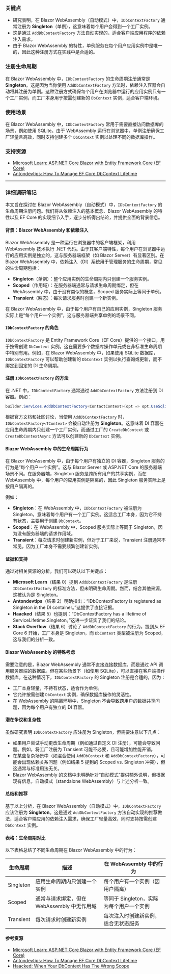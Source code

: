 ### 关键点

- 研究表明，在 Blazor WebAssembly（自动模式）中，`IDbContextFactory` 通常注册为 **Singleton**（单例），这意味着每个用户会得到一个工厂实例。
- 这是通过 `AddDbContextFactory` 方法自动实现的，适合客户端应用程序的依赖注入需求。
- 由于 Blazor WebAssembly 的特性，单例服务在每个用户应用实例中是唯一的，因此这种注册方式在实践中是合适的。

### 注册生命周期

在 Blazor WebAssembly 中，`IDbContextFactory` 的生命周期注册通常是 **Singleton**。这是因为当你使用 `AddDbContextFactory` 方法时，依赖注入容器会自动将其注册为单例。这种注册方式确保每个用户在浏览器中运行的应用实例只有一个工厂实例，而工厂本身用于按需创建新的 `DbContext` 实例，适合客户端环境。

### 使用场景

在 Blazor WebAssembly 中，`IDbContextFactory` 常用于需要直接访问数据库的场景，例如使用 SQLite。由于 WebAssembly 运行在浏览器中，单例注册确保工厂轻量且高效，同时支持创建多个 `DbContext` 实例以处理不同的数据库操作。

### 支持资源

- [Microsoft Learn: ASP.NET Core Blazor with Entity Framework Core (EF Core)](https://learn.microsoft.com/en-us/aspnet/core/blazor/blazor-ef-core?view=aspnetcore-9.0)
- [Antondevtips: How To Manage EF Core DbContext Lifetime](https://antondevtips.com/blog/how-to-manage-ef-core-dbcontext-lifetime)

---

### 详细调研笔记

本文旨在探讨在 Blazor WebAssembly（自动模式）中，`IDbContextFactory` 的生命周期注册问题。我们将从依赖注入的基本概念、Blazor WebAssembly 的特性以及 EF Core 的实现细节入手，逐步分析得出结论，并提供全面的背景信息。

#### 背景：Blazor WebAssembly 和依赖注入

Blazor WebAssembly 是一种运行在浏览器中的客户端框架，利用 WebAssembly 技术执行 .NET 代码。由于其客户端特性，每个用户在浏览器中运行的应用实例是独立的，这与服务器端框架（如 Blazor Server）有显著区别。在 Blazor WebAssembly 中，依赖注入（DI）系统用于管理服务的生命周期，常见的生命周期包括：
- **Singleton**（单例）：整个应用实例的生命周期内只创建一个服务实例。
- **Scoped**（作用域）：在服务器端通常与请求生命周期绑定，但在 WebAssembly 中，由于没有类似的概念，Scoped 服务实际上等同于单例。
- **Transient**（瞬态）：每次请求服务时创建一个新实例。

在 Blazor WebAssembly 中，由于每个用户有自己的应用实例，Singleton 服务实际上是“每个用户一个实例”，这与服务器端共享单例的场景不同。

#### `IDbContextFactory` 的角色

`IDbContextFactory` 是 Entity Framework Core（EF Core）提供的一个接口，用于按需创建 `DbContext` 实例。这在需要多个数据库操作单元或在非标准生命周期中特别有用。例如，在 Blazor WebAssembly 中，如果使用 SQLite 数据库，`IDbContextFactory` 可以帮助创建新的 `DbContext` 实例以执行查询或更新，而不绑定到固定的 DI 生命周期。

#### 注册 `IDbContextFactory` 的方法

在 .NET 中，`IDbContextFactory` 通常通过 `AddDbContextFactory` 方法注册到 DI 容器。例如：
```csharp
builder.Services.AddDbContextFactory<ContactContext>(opt => opt.UseSqlite($"Data Source={nameof(ContactContext.ContactsDb)}.db"));
```
根据官方文档和社区讨论，当使用 `AddDbContextFactory` 时，`IDbContextFactory<TContext>` 会被自动注册为 **Singleton**。这意味着 DI 容器在应用生命周期内只创建一个工厂实例，而通过工厂的 `CreateDbContext` 或 `CreateDbContextAsync` 方法可以创建新的 `DbContext` 实例。

#### Blazor WebAssembly 中的生命周期行为

在 Blazor WebAssembly 中，由于每个用户有独立的 DI 容器，Singleton 服务的行为是“每个用户一个实例”。这与 Blazor Server 或 ASP.NET Core 的服务器端场景不同。在服务器端，Singleton 服务是跨所有用户的共享实例，而在 WebAssembly 中，每个用户的应用实例是隔离的，因此 Singleton 服务实际上是按用户隔离的。

例如：
- **Singleton**：在 WebAssembly 中，`IDbContextFactory` 被注册为 Singleton，意味着每个用户有一个工厂实例。这适合工厂本身，因为它不持有状态，主要用于创建 `DbContext`。
- **Scoped**：在 WebAssembly 中，Scoped 服务实际上等同于 Singleton，因为没有服务器端的请求作用域。
- **Transient**：每次请求时创建新实例，但对于工厂来说，Transient 注册通常不常见，因为工厂本身不需要频繁创建新实例。

#### 证据和支持

通过对相关资源的分析，我们可以确认以下关键点：
- **Microsoft Learn**（结果 0）提到 `AddDbContextFactory` 是注册 `IDbContextFactory` 的标准方法，但未明确生命周期。然而，结合其他来源，这被认为是 Singleton。
- **Antondevtips**（结果 2）明确指出：“IDbContextFactory is registered as Singleton in the DI container。”这提供了直接证据。
- **Haacked**（结果 5）也提到：“DbContextFactory has a lifetime of ServiceLifetime.Singleton。”这进一步证实了我们的结论。
- **Stack Overflow**（结果 6）讨论了 `AddDbContextFactory` 的行为，提到从 EF Core 6 开始，工厂本身是 Singleton，而 `DbContext` 类型被注册为 Scoped，这与我们的分析一致。

#### Blazor WebAssembly 的特殊考虑

需要注意的是，Blazor WebAssembly 通常不直接连接数据库，而是通过 API 调用服务器端的数据库。但在某些场景下（如使用 SQLite），可以直接在客户端操作数据库。在这种情况下，`IDbContextFactory` 的 Singleton 注册是合适的，因为：
- 工厂本身轻量，不持有状态，适合作为单例。
- 它允许按需创建 `DbContext` 实例，确保数据库操作的灵活性。
- 在 WebAssembly 的隔离环境中，Singleton 不会导致跨用户的数据共享问题，因为每个用户有独立的 DI 容器。

#### 潜在争议和复杂性

虽然研究表明 `IDbContextFactory` 应注册为 Singleton，但需要注意以下几点：
- 如果用户尝试手动更改生命周期（例如通过自定义 DI 注册），可能会导致问题。例如，将工厂注册为 Transient 可能不必要，且可能增加性能开销。
- 在某些复杂场景中（如混合使用 `AddDbContext` 和 `AddDbContextFactory`），可能会出现依赖关系问题（例如结果 5 提到的 Scoped vs. Singleton 冲突），但这通常与标准用法无关。
- Blazor WebAssembly 的文档中未明确针对“自动模式”提供额外说明，但根据现有信息，自动模式（standalone WebAssembly）与上述分析一致。

#### 总结和推荐

基于以上分析，在 Blazor WebAssembly（自动模式）中，`IDbContextFactory` 应该注册为 **Singleton**。这是通过 `AddDbContextFactory` 方法自动实现的推荐做法，适合客户端应用的依赖注入需求，确保工厂轻量高效，同时支持按需创建 `DbContext` 实例。

#### 表格：生命周期对比

以下表格总结了不同生命周期在 Blazor WebAssembly 中的行为：

| 生命周期   | 描述                                      | 在 WebAssembly 中的行为                     |
|------------|-------------------------------------------|---------------------------------------------|
| Singleton  | 应用生命周期内只创建一个实例              | 每个用户有一个实例（因用户隔离）            |
| Scoped     | 通常与请求绑定，但在 WebAssembly 中无作用域 | 等同于 Singleton，实际为每个用户一个实例    |
| Transient  | 每次请求时创建新实例                      | 每次注入时创建新实例，适合无状态服务        |

#### 参考资源

- [Microsoft Learn: ASP.NET Core Blazor with Entity Framework Core (EF Core)](https://learn.microsoft.com/en-us/aspnet/core/blazor/blazor-ef-core?view=aspnetcore-9.0)
- [Antondevtips: How To Manage EF Core DbContext Lifetime](https://antondevtips.com/blog/how-to-manage-ef-core-dbcontext-lifetime)
- [Haacked: When Your DbContext Has The Wrong Scope](https://haacked.com/archive/2023/01/09/scoping-db-context-copy/)
